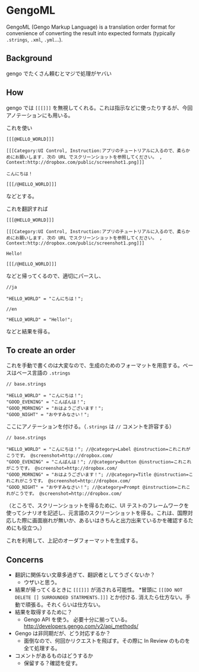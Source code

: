 GengoML
============

GengoML (Gengo Markup Language) is a translation order format for convenience of converting the result into expected formats (typically `.strings`, `.xml`, `.yml`...).

Background
---

gengo でたくさん頼むとマジで処理がヤバい

How
---

gengo では `[[[]]]` を無視してくれる。これは指示などに使ったりするが、今回アノテーションにも用いる。

これを使い

```
[[[@HELLO_WORLD]]]

[[[Category:UI Control, Instruction:アプリのチュートリアルに入るので、柔らかめにお願いします. 次の URL でスクリーンショットを参照してください。 , Context:http://dropbox.com/public/screenshot1.png]]]

こんにちは！

[[[/@HELLO_WORLD]]]
```

などとする。

これを翻訳すれば

```
[[[@HELLO_WORLD]]]

[[[Category:UI Control, Instruction:アプリのチュートリアルに入るので、柔らかめにお願いします. 次の URL でスクリーンショットを参照してください。 , Context:http://dropbox.com/public/screenshot1.png]]]

Hello!

[[[/@HELLO_WORLD]]]
```

などと帰ってくるので、適切にパースし、

```
//ja

"HELLO_WORLD" = "こんにちは！";
```

```
//en

"HELLO_WORLD" = "Hello!";
```

などと結果を得る。

To create an order
---

これを手動で書くのは大変なので、生成のためのフォーマットを用意する。ベースはベース言語の `.strings`

```
// base.strings

"HELLO_WORLD" = "こんにちは！";
"GOOD_EVENING" = "こんばんは！";
"GOOD_MORNING" = "おはようございます！";
"GOOD_NIGHT" = "おやすみなさい！";
```

ここにアノテーションを付ける。（`.strings` は `//` コメントを許容する）

```
// base.strings

"HELLO_WORLD" = "こんにちは！"; //@category=Label @instruction=これこれがこうです。 @screenshot=http://dropbox.com/
"GOOD_EVENING" = "こんばんは！"; //@category=Button @instruction=これこれがこうです。 @screenshot=http://dropbox.com/
"GOOD_MORNING" = "おはようございます！"; //@category=Title @instruction=これこれがこうです。 @screenshot=http://dropbox.com/
"GOOD_NIGHT" = "おやすみなさい！"; //@category=Prompt @instruction=これこれがこうです。 @screenshot=http://dropbox.com/
```

（ところで、スクリーンショットを得るために、UI テストのフレームワークを使ってシナリオを記述し、元言語のスクリーンショットを得る。これは、国際対応した際に画面崩れが無いか、あるいはきちんと出力出来ているかを確認するためにも役立つ。）

これを利用して、上記のオーダフォーマットを生成する。

Concerns
---

- 翻訳に関係ない文章多過ぎて、翻訳者としてうざくないか？
  * ウザいと思う。
- 結果が帰ってくるときに ```[[[]]]``` が消される可能性。
  *冒頭に `[[[DO NOT DELETE [] SURROUNDED STATRMENTS.]]]` とか付ける. 消えたら仕方ない。手動で頑張る。それくらいは仕方ない。
- 結果を取得するために？
  * Gengo API を使う。 必要十分に揃っている。 http://developers.gengo.com/v2/api_methods/
- Gengo は非同期だが、どう対応するか？
  * 面倒なので、何回かリクエストを飛ばす。その際に In Review のものを全て処理する。
- コメントがあるものはどうするか
  * 保留する？確認を促す。

